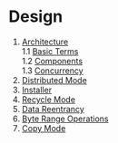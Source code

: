 # Design

1. [Architecture](architecture)<br/>
    1.1 [Basic Terms](architecture#1-basic-terms)<br/>
    1.2 [Components](architecture#2-components)<br/>
    1.3 [Concurrency](architecture#3-concurrency)<br/>
2. [Distributed Mode](modes/distributed_mode)
3. [Installer](installer)
4. [Recycle Mode](modes/recycle_mode)
5. [Data Reentrancy](data_reentrancy)
6. [Byte Range Operations](../usage/load/operations/byte_ranges)
7. [Copy Mode](modes/copy_mode)
